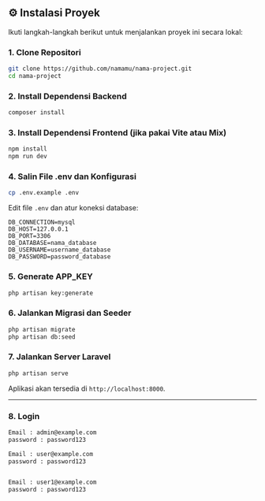 ## ⚙️ Instalasi Proyek

Ikuti langkah-langkah berikut untuk menjalankan proyek ini secara lokal:

### 1. Clone Repositori

```bash
git clone https://github.com/namamu/nama-project.git
cd nama-project
```

### 2. Install Dependensi Backend

```bash
composer install
```

### 3. Install Dependensi Frontend (jika pakai Vite atau Mix)

```bash
npm install
npm run dev
```

### 4. Salin File .env dan Konfigurasi

```bash
cp .env.example .env
```

Edit file `.env` dan atur koneksi database:

```env
DB_CONNECTION=mysql
DB_HOST=127.0.0.1
DB_PORT=3306
DB_DATABASE=nama_database
DB_USERNAME=username_database
DB_PASSWORD=password_database
```

### 5. Generate APP_KEY

```bash
php artisan key:generate
```

### 6. Jalankan Migrasi dan Seeder

```bash
php artisan migrate
php artisan db:seed
```

### 7. Jalankan Server Laravel

```bash
php artisan serve
```

Aplikasi akan tersedia di `http://localhost:8000`.

---

### 8. Login

```bash
Email : admin@example.com
password : password123

Email : user@example.com
password : password123


Email : user1@example.com
password : password123

